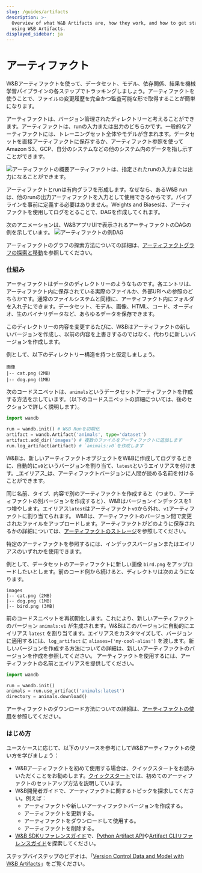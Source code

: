 ```yaml
---
slug: /guides/artifacts
description: >-
  Overview of what W&B Artifacts are, how they work, and how to get started
  using W&B Artifacts.
displayed_sidebar: ja
---
```


# アーティファクト

W&Bアーティファクトを使って、データセット、モデル、依存関係、結果を機械学習パイプラインの各ステップでトラッキングしましょう。アーティファクトを使うことで、ファイルの変更履歴を完全かつ監査可能な形で取得することが簡単になります。

アーティファクトは、バージョン管理されたディレクトリーと考えることができます。アーティファクトは、runの入力または出力のどちらかです。一般的なアーティファクトには、トレーニングセット全体やモデルが含まれます。データセットを直接アーティファクトに保存するか、アーティファクト参照を使ってAmazon S3、GCP、自分のシステムなどの他のシステム内のデータを指し示すことができます。

![アーティファクトの概要](/images/artifacts/artifacts_overview.png)アーティファクトは、指定されたrunの入力または出力になることができます。

アーティファクトとrunは有向グラフを形成します。なぜなら、あるW&B runは、他のrunの出力アーティファクトを入力として使用できるからです。パイプラインを事前に定義する必要はありません。Weights and Biasesは、アーティファクトを使用してログをとることで、DAGを作成してくれます。

次のアニメーションは、W&BアプリUIで表示されるアーティファクトのDAGの例を示しています。
![アーティファクトの例DAG](/images/artifacts/dag_view_of_artifacts.png)

アーティファクトのグラフの探索方法についての詳細は、[アーティファクトグラフの探索と移動](explore-and-traverse-an-artifact-graph.md)を参照してください。

### 仕組み

アーティファクトはデータのディレクトリーのようなものです。各エントリは、アーティファクト内に保存されている実際のファイルか、外部URIへの参照のどちらかです。通常のファイルシステムと同様に、アーティファクト内にフォルダを入れ子にできます。データセット、モデル、画像、HTML、コード、オーディオ、生のバイナリデータなど、あらゆるデータを保存できます。

このディレクトリーの内容を変更するたびに、W&Bはアーティファクトの新しいバージョンを作成し、以前の内容を上書きするのではなく、代わりに新しいバージョンを作成します。

例として、以下のディレクトリー構造を持つと仮定しましょう。

```
画像
|-- cat.png（2MB）
|-- dog.png（1MB）
```
次のコードスニペットは、`animals`というデータセットアーティファクトを作成する方法を示しています。（以下のコードスニペットの詳細については、後のセクションで詳しく説明します）。

```python
import wandb

run = wandb.init() # W&B Runを初期化
artifact = wandb.Artifact('animals', type='dataset')
artifact.add_dir('images') # 複数のファイルをアーティファクトに追加します
run.log_artifact(artifact) # `animals:v0`を作成します
```

W&Bは、新しいアーティファクトオブジェクトをW&Bに作成してログするときに、自動的に`v0`というバージョンを割り当て、`latest`というエイリアスを付けます。_エイリアス_は、アーティファクトバージョンに人間が読める名前を付けることができます。

同じ名前、タイプ、内容で別のアーティファクトを作成すると（つまり、アーティファクトの別バージョンを作成すると）、W&Bはバージョンインデックスを1つ増やします。エイリアス`latest`はアーティファクト`v0`から外れ、`v1`アーティファクトに割り当てられます。
W&Bは、アーティファクトのバージョン間で変更されたファイルをアップロードします。アーティファクトがどのように保存されるかの詳細については、[アーティファクトのストレージ](storage.md)を参照してください。

特定のアーティファクトを参照するには、インデックスバージョンまたはエイリアスのいずれかを使用できます。

例として、データセットのアーティファクトに新しい画像 `bird.png` をアップロードしたいとします。前のコード例から続けると、ディレクトリは次のようになります。

```
images
|-- cat.png (2MB)
|-- dog.png (1MB)
|-- bird.png (3MB)
```

前のコードスニペットを再初期化します。これにより、新しいアーティファクトのバージョン `animals:v1` が生成されます。W&Bはこのバージョンに自動的にエイリアス `latest` を割り当てます。エイリアスをカスタマイズして、バージョンに適用するには、`log_artifact` に `aliases=['my-cool-alias']` を渡します。新しいバージョンを作成する方法についての詳細は、新しいアーティファクトのバージョンを作成を参照してください。
アーティファクトを使用するには、アーティファクトの名前とエイリアスを提供してください。

```python
import wandb

run = wandb.init()
animals = run.use_artifact('animals:latest')
directory = animals.download()
```

アーティファクトのダウンロード方法についての詳細は、[アーティファクトの使用](download-and-use-an-artifact.md)を参照してください。

### はじめ方

ユースケースに応じて、以下のリソースを参考にしてW&Bアーティファクトの使い方を学びましょう：
* W&Bアーティファクトを初めて使用する場合は、クイックスタートをお読みいただくことをお勧めします。[クイックスタート](./quickstart.md)では、初めてのアーティファクトのセットアップ方法を説明しています。
* W&B開発者ガイドで、アーティファクトに関するトピックを探求してください。例えば：
  * アーティファクトや新しいアーティファクトバージョンを作成する。
  * アーティファクトを更新する。
  * アーティファクトをダウンロードして使用する。
  * アーティファクトを削除する。
* [W&B SDKリファレンスガイド](https://docs.wandb.ai/ref)で、[Python Artifact API](../../ref/python/artifact.md)や[Artifact CLIリファレンスガイド](../../ref/cli/wandb-artifact/README.md)を探索してください。

ステップバイステップのビデオは、「[Version Control Data and Model with W&B Artifacts](https://www.youtube.com/watch?v=Hd94gatGMic\&ab\_channel=Weights%26Biases)」をご覧ください。


<!-- {% embed url="https://www.youtube.com/watch?v=Hd94gatGMic" %} -->